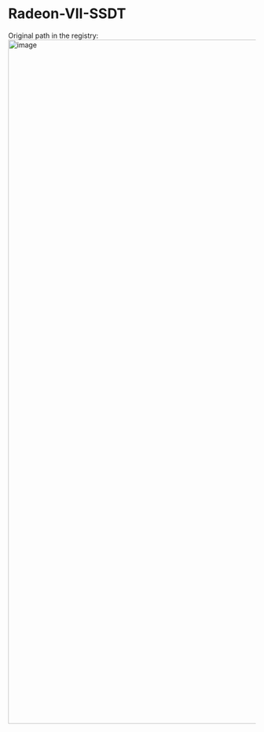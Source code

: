 # Radeon-VII-SSDT
Original path in the registry:
<img width="1389" alt="image" src="https://user-images.githubusercontent.com/7897244/173973182-598d7334-928e-469a-b7ac-e5146318ad9b.png">
